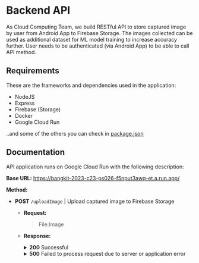 # Backend API

As Cloud Computing Team, we build RESTful API to store captured image by user from Android App to Firebase Storage. The images collected can be used as additional dataset for ML model training to increase accuracy further. User needs to be authenticated (via Android App) to be able to call API method.

## Requirements

These are the frameworks and dependencies used in the application:

- NodeJS
- Express
- Firebase (Storage)
- Docker
- Google Cloud Run

..and some of the others you can check in [package.json](package.json)

## Documentation

API application runs on Google Cloud Run with the following description:

**Base URL:** <https://bangkit-2023-c23-ps026-f5nput3awq-et.a.run.app/>

**Method:**

- **POST** `/uploadImage` | Upload captured image to Firebase Storage
  - **Request:**
    >File:Image

  - **Response:**

    <details markdown=span>
  
    <summary markdown=span><b>200</b> Successful</summary>
  
    ```JSON
    {
      "message": "File succesfully uploaded",
      "name": "822E8AA99C97C34885FFAA65E9B576A3A589AD7E.jpg",
      "type": "image/jpeg",
      "url": "https://firebasestorage.googleapis.com/v0/b/capstone-project-c23-ps026.appspot.com/o/images%2F822E8AA99C97C34885FFAA65E9B576A3A589AD7E.jpg?alt=media&token=7caa2e5b-13e4-40ba-a2e1-fc50cde2f878"
    }
    ```
  
    </details>
    
    <details markdown=span>
  
    <summary markdown=span><b>500</b> Failed to process request due to server or application error</summary>
  
    ```JSON
    {
      "message": "Upload failed",
      "error": "Cannot read properties of undefined (reading 'originalname')"
    }
    ```
  
    </details>
